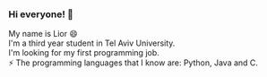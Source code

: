 ### Hi everyone! 👋
My name is Lior :smile: <br/>
I'm a third year student in Tel Aviv University. <br/>
I'm looking for my first programming job.<br/>
⚡ The programming languages that I know are: Python, Java and C. 

<!--
**liortal123/liortal123** is a ✨ _special_ ✨ repository because its `README.md` (this file) appears on your GitHub profile.

Here are some ideas to get you started:

- 🔭 I’m currently working on ...
- 🌱 I’m currently learning ...
- 👯 I’m looking to collaborate on ...
- 🤔 I’m looking for help with ...
- 💬 Ask me about ...
- 📫 How to reach me: ...
- 😄 Pronouns: ...
- ⚡ Fun fact: ...
-->
